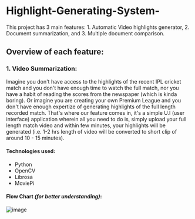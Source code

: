 # Highlight-Generating-System-
This project has 3 main features: 1. Automatic Video highlights generator, 2. Document summarization, and 3. Multiple document comparison. 

## Overview of each feature: 
### 1. Video Summarization:
Imagine you don't have access to the highlights of the recent IPL cricket match and you don't have enough time to watch the full match, nor you have a habit of reading 
the scores from the newspaper (which is kinda boring). Or imagine you are creating your own Premium League and you don't have enough expertize of generating highlights of the full length recorded match. That's where our feature comes in, it's a simple U.I (user interface) application wherein all you need to do is, simply upload your full length match video and within few minutes, your highlights will be generated (i.e. 1-2 hrs length of video will be converted to short clip of around 10 - 15 minutes). 

#### **Technologies used:** 
* Python
* OpenCV
* Librosa 
* MoviePi

#### **Flow Chart _(for better understanding)_:** 
![image](https://user-images.githubusercontent.com/52156264/160380363-907c99b1-3662-4531-b585-1dde041e741e.png)
